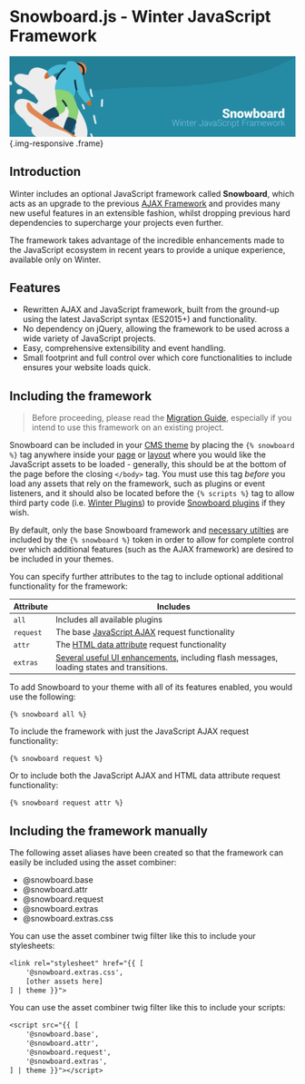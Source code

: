 # Snowboard.js - Winter JavaScript Framework

![image](https://github.com/wintercms/docs/blob/main/images/header-snowboard.png?raw=true) {.img-responsive .frame}

## Introduction

Winter includes an optional JavaScript framework called **Snowboard**, which acts as an upgrade to the previous [AJAX Framework](../ajax/introduction) and provides many new useful features in an extensible fashion, whilst dropping previous hard dependencies to supercharge your projects even further.

The framework takes advantage of the incredible enhancements made to the JavaScript ecosystem in recent years to provide a unique experience, available only on Winter.

## Features

- Rewritten AJAX and JavaScript framework, built from the ground-up using the latest JavaScript syntax (ES2015+) and functionality.
- No dependency on jQuery, allowing the framework to be used across a wide variety of JavaScript projects.
- Easy, comprehensive extensibility and event handling.
- Small footprint and full control over which core functionalities to include ensures your website loads quick.

## Including the framework

> Before proceeding, please read the [Migration Guide](../snowboard/migration-guide), especially if you intend to use this framework on an existing project.

Snowboard can be included in your [CMS theme](../cms/themes) by placing the `{% snowboard %}` tag anywhere inside your [page](../cms/pages) or [layout](../cms/layouts) where you would like the JavaScript assets to be loaded - generally, this should be at the bottom of the page before the closing `</body>` tag. You must use this tag *before* you load any assets that rely on the framework, such as plugins or event listeners, and it should also be located before the `{% scripts %}` tag to allow third party code (i.e. [Winter Plugins](../plugin/registration#Introduction)) to provide [Snowboard plugins](plugin-development) if they wish.

By default, only the base Snowboard framework and [necessary utilties](../snowboard/utilities) are included by the `{% snowboard %}` token in order to allow for complete control over which additional features (such as the AJAX framework) are desired to be included in your themes.

You can specify further attributes to the tag to include optional additional functionality for the framework:

Attribute | Includes
--------- | --------
`all` | Includes all available plugins
`request` | The base [JavaScript AJAX](../snowboard/request) request functionality
`attr` | The [HTML data attribute](../snowboard/data-attributes) request functionality
`extras` | [Several useful UI enhancements](../snowboard/extras), including flash messages, loading states and transitions.

To add Snowboard to your theme with all of its features enabled, you would use the following:

```twig
{% snowboard all %}
```

To include the framework with just the JavaScript AJAX request functionality:

```twig
{% snowboard request %}
```

Or to include both the JavaScript AJAX and HTML data attribute request functionality:

```twig
{% snowboard request attr %}
```

## Including the framework manually

The following asset aliases have been created so that the framework can easily be included using the asset combiner:

- @snowboard.base
- @snowboard.attr
- @snowboard.request
- @snowboard.extras
- @snowboard.extras.css

You can use the asset combiner twig filter like this to include your stylesheets:

```twig
<link rel="stylesheet" href="{{ [
    '@snowboard.extras.css',
    [other assets here]
] | theme }}">
```

You can use the asset combiner twig filter like this to include your scripts:

```twig
<script src="{{ [
    '@snowboard.base',
    '@snowboard.attr',
    '@snowboard.request',
    '@snowboard.extras',
] | theme }}"></script>
```

